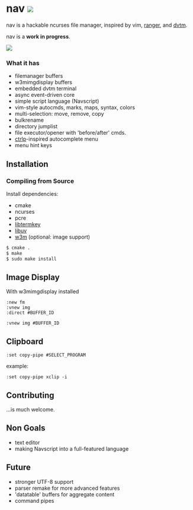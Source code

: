 # nav [![](https://api.travis-ci.org/jollywho/nav.svg)](https://travis-ci.org/jollywho/nav)
nav is a hackable ncurses file manager, inspired by vim, [ranger](http://ranger.nongnu.org/), and [dvtm](http://www.brain-dump.org/projects/dvtm/).

nav is a **work in progress**.

![](http://sicp.me/u/armtv.png)

### What it has

* filemanager buffers
* w3mimgdisplay buffers
* embedded dvtm terminal
* async event-driven core
* simple script language (Navscript)
* vim-style autocmds, marks, maps, syntax, colors
* multi-selection: move, remove, copy
* bulkrename
* directory jumplist
* file executor/opener with 'before/after' cmds.
* [ctrlp](http://kien.github.io/ctrlp.vim/)-inspired autocomplete menu
* menu hint keys

## Installation

### Compiling from Source

Install dependencies:

* cmake
* ncurses
* pcre
* [libtermkey](http://www.leonerd.org.uk/code/libtermkey/)
* [libuv](http://github.com/libuv/libuv)
* [w3m](http://w3m.sourceforge.net/) (optional: image support)

```bash
$ cmake .
$ make
$ sudo make install
```

## Image Display

With w3mimgdisplay installed
```viml
:new fm
:vnew img
:direct #BUFFER_ID
```
```viml
:vnew img #BUFFER_ID
```

## Clipboard

```
:set copy-pipe #SELECT_PROGRAM
```
example:
```
:set copy-pipe xclip -i
```

## Contributing

...is much welcome.

## Non Goals

* text editor
* making Navscript into a full-featured language

## Future

* stronger UTF-8 support
* parser remake for more advanced features
* 'datatable' buffers for aggregate content
* command pipes
